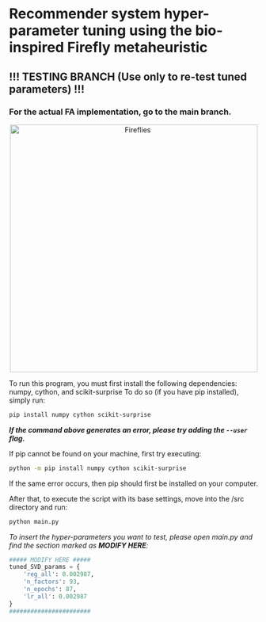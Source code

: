 # Recommender system hyper-parameter tuning using the bio-inspired Firefly metaheuristic
## !!! TESTING BRANCH (Use only to re-test tuned parameters) !!!
### For the actual FA implementation, go to the main branch.

<p align="center">
    <img src = "https://ecobnb.com/blog/app/uploads/sites/3/2016/06/08-all-that-glitters.jpg__1072x0_q85_upscale-870x490.jpg" alt = "Fireflies"  width = "500"/>
</p>

To run this program, you must first install the following dependencies: numpy, cython, and scikit-surprise
To do so (if you have pip installed), simply run:

```sh
pip install numpy cython scikit-surprise
```
***If the command above generates an error, please try adding the ```--user``` flag.***

If pip cannot be found on your machine, first try executing:
```sh
python -m pip install numpy cython scikit-surprise
```
    
If the same error occurs, then pip should first be installed on your computer.

After that, to execute the script with its base settings, move into the /src directory and run:
```sh
python main.py
```

*To insert the hyper-parameters you want to test, please open main.py and find the section marked as **MODIFY HERE**:*
```py
##### MODIFY HERE #####
tuned_SVD_params = {
    'reg_all': 0.002987,
    'n_factors': 93,
    'n_epochs': 87,
    'lr_all': 0.002987
}
#######################
```